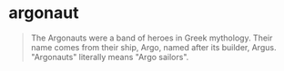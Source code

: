 # argonaut
> The Argonauts were a band of heroes in Greek mythology. 
> Their name comes from their ship, Argo, named after its builder, Argus. 
> "Argonauts" literally means "Argo sailors".

